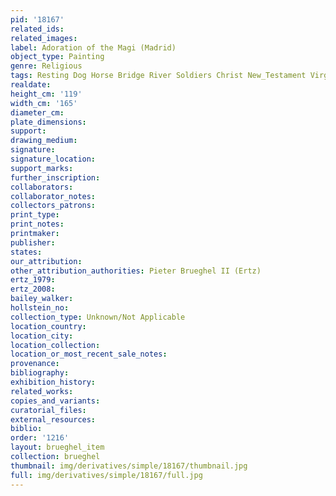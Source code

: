 ```yaml
---
pid: '18167'
related_ids: 
related_images: 
label: Adoration of the Magi (Madrid)
object_type: Painting
genre: Religious
tags: Resting Dog Horse Bridge River Soldiers Christ New_Testament Virgin_Mary
realdate: 
height_cm: '119'
width_cm: '165'
diameter_cm: 
plate_dimensions: 
support: 
drawing_medium: 
signature: 
signature_location: 
support_marks: 
further_inscription: 
collaborators: 
collaborator_notes: 
collectors_patrons: 
print_type: 
print_notes: 
printmaker: 
publisher: 
states: 
our_attribution: 
other_attribution_authorities: Pieter Brueghel II (Ertz)
ertz_1979: 
ertz_2008: 
bailey_walker: 
hollstein_no: 
collection_type: Unknown/Not Applicable
location_country: 
location_city: 
location_collection: 
location_or_most_recent_sale_notes: 
provenance: 
bibliography: 
exhibition_history: 
related_works: 
copies_and_variants: 
curatorial_files: 
external_resources: 
biblio: 
order: '1216'
layout: brueghel_item
collection: brueghel
thumbnail: img/derivatives/simple/18167/thumbnail.jpg
full: img/derivatives/simple/18167/full.jpg
---
```

